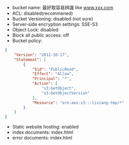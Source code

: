 - bucket name: 最好取容易辨識 like www.xxx.com
- ACL: disabled(recommened)
- Bucket Versioning: disabled (not sure)
- Server-side encryption settings: SSE-S3
- Object Lock: disabled
- Block all public access: off
- Bucket policy:
```json
{
    "Version": "2012-10-17",
    "Statement": [
        {
            "Sid": "PublicRead",
            "Effect": "Allow",
            "Principal": "*",
            "Action": [
                "s3:GetObject",
                "s3:GetObjectVersion"
            ],
            "Resource": "arn:aws:s3:::lixiang-tmp/*"
        }
    ]
}
```
- Static website hosting: enabled
- index documents: index.html
- error documents: index.html
